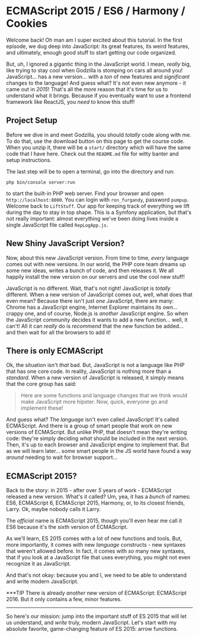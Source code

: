 # ECMAScript 2015 / ES6 / Harmony / Cookies

Welcome back! Oh man am I super excited about  this tutorial. In the first episode,
we dug deep into JavaScript: its great features, its weird features, and ultimately,
enough good stuff to start getting our code organized.

But, uh, I ignored a gigantic thing in the JavaScript world. I mean, *really* big,
like trying to stay cool when Godzilla is stomping on cars all around you! JavaScript...
has a new version... with a *ton* of new features and *significant* changes to the
language! And guess what? It's not even new anymore - it came out in *2015*! That's
all the more reason that it's time for us to understand what it brings. Because if
you eventually want to use a frontend framework like ReactJS, you *need* to know
this stuff!

## Project Setup

Before we dive in and meet Godzilla, you should *totally* code along with me. To do
that, use the download button on this page to get the course code. When you unzip
it, there will be a `start/` directory which will have the same code that I have
here. Check out the `README.md` file for witty banter and setup instructions.

The last step will be to open a terminal, go into the directory and run:

```terminal
php bin/console server:run
```

to start the built-in PHP web server. Find your browser and open `http://localhost:8000`.
You can login with `ron_furgandy`, password `pumpup`. Welcome back to `LiftStuff`.
Our app for keeping track of everything we lift during the day to stay in top shape.
This is a Symfony application, but that's not really important: almost everything
we've been doing lives inside a single JavaScript file called `RepLogApp.js`.

## New Shiny JavaScript Version?

Now, about this new JavaScript version. From time to time, *every* language comes
out with new versions. In our world, the PHP core team dreams up some new ideas,
writes a bunch of code, and then releases it. We all happily install the new version
on our servers and use the cool new stuff!

JavaScript is no different. Wait, that's not right! JavaScript is *totally* different.
When a new version of JavaScript comes out, well, what does that even mean? Because
there isn't just *one* JavaScript, there are many: Chrome has a JavaScript engine,
Internet Explorer maintains its own... crappy one, and of course, Node.js is *another*
JavaScript engine. So when the JavaScript community decides it wants to add a new
function... well, it can't! All it can *really* do is *recommend* that the new function
be added... and then wait for all the browsers to add it!

## There is only ECMAScript

Ok, the situation isn't *that* bad. But, JavaScript is not a language like PHP that
has one core code. In reality, JavaScript is nothing more than a *standard*. When
a new version of JavaScript is released, it simply means that the core group has said:

> Here are some functions and language changes that we think would make JavaScript
> more hipster. Now, quick, everyone go and implement these!

And guess what? The *language* isn't even called JavaScript! It's called ECMAScript.
And there is a group of smart people that work on new versions of ECMAScript. But
unlike PHP, that doesn't mean they're writing code: they're simply deciding *what*
should be included in the next version. Then, it's up to each browser and JavaScript
engine to implement that. But as we will learn later... some smart people in the JS
world have found a way *around* needing to wait for browser support...

## ECMAScript 2015?

Back to the story: in 2015 - after over *5* years of work - ECMAScript released a
new version. What's it called? Um, yea, it has a *bunch* of names: ES6, ECMAScript 6,
ECMAScript 2015, Harmony, or, to its closest friends, Larry. Ok, maybe nobody calls
it Larry.

The *official* name is ECMAScript 2015, though you'll even hear me call it ES6 because
it's the sixth version of ECMAScript.

As we'll learn, ES 2015 comes with a lot of new functions and tools. But, more importantly,
it comes with new *language* constructs - new syntaxes that weren't allowed before.
In fact, it comes with *so* many new syntaxes, that if you look at a JavaScript file
that uses everything, you might not even recognize it as JavaScript. 

And that's not okay: because you and I, we need to be able to understand and write
modern JavaScript.

***TIP
There is already *another* new version of ECMAScript: ECMAScript 2016. But it only
contains a few, minor features.
***

So here's our mission: jump into the important stuff of ES 2015 that will let us
understand, and *write* truly, modern JavaScript. Let's start with my absolute
favorite, game-changing feature of ES 2015: arrow functions.
